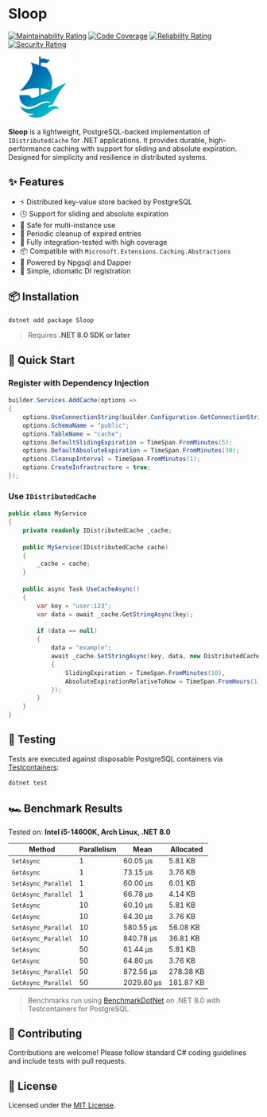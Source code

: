 ﻿# Sloop

[![Maintainability Rating](https://sonarcloud.io/api/project_badges/measure?project=dev-hancock_Sloop&metric=sqale_rating)](https://sonarcloud.io/summary/new_code?id=dev-hancock_Sloop)
[![Code Coverage](https://sonarcloud.io/api/project_badges/measure?project=dev-hancock_Sloop&metric=coverage)](https://sonarcloud.io/summary/new_code?id=dev-hancock_Sloop)
[![Reliability Rating](https://sonarcloud.io/api/project_badges/measure?project=dev-hancock_Sloop&metric=reliability_rating)](https://sonarcloud.io/summary/new_code?id=dev-hancock_Sloop)
[![Security Rating](https://sonarcloud.io/api/project_badges/measure?project=dev-hancock_Sloop&metric=security_rating)](https://sonarcloud.io/summary/new_code?id=dev-hancock_Sloop)

![Sloop logo](https://raw.githubusercontent.com/dev-hancock/Sloop/main/icon.png)

**Sloop** is a lightweight, PostgreSQL-backed implementation of `IDistributedCache` for .NET applications. It provides
durable, high-performance caching with support for sliding and absolute expiration. Designed for simplicity and
resilience in distributed systems.

## ✨ Features

- ⚡ Distributed key-value store backed by PostgreSQL
- 🕓 Support for sliding and absolute expiration
- 🔁 Safe for multi-instance use
- 🧹 Periodic cleanup of expired entries
- 🧪 Fully integration-tested with high coverage
- 📦 Compatible with `Microsoft.Extensions.Caching.Abstractions`
- 🐘 Powered by Npgsql and Dapper
- 💉 Simple, idiomatic DI registration

## 📦 Installation

```bash
dotnet add package Sloop
````

> Requires **.NET 8.0 SDK or later**

## 🚀 Quick Start

### Register with Dependency Injection

```csharp
builder.Services.AddCache(options =>
{
    options.UseConnectionString(builder.Configuration.GetConnectionString("Cache")!);
    options.SchemaName = "public";
    options.TableName = "cache";
    options.DefaultSlidingExpiration = TimeSpan.FromMinutes(5);
    options.DefaultAbsoluteExpiration = TimeSpan.FromMinutes(30);
    options.CleanupInterval = TimeSpan.FromMinutes(1);
    options.CreateInfrastructure = true;
});
```

### Use `IDistributedCache`

```csharp
public class MyService
{
    private readonly IDistributedCache _cache;

    public MyService(IDistributedCache cache)
    {
        _cache = cache;
    }

    public async Task UseCacheAsync()
    {
        var key = "user:123";
        var data = await _cache.GetStringAsync(key);

        if (data == null)
        {
            data = "example";
            await _cache.SetStringAsync(key, data, new DistributedCacheEntryOptions
            {
                SlidingExpiration = TimeSpan.FromMinutes(10),
                AbsoluteExpirationRelativeToNow = TimeSpan.FromHours(1)
            });
        }
    }
}
```

## 🧪 Testing

Tests are executed against disposable PostgreSQL containers
via [Testcontainers](https://github.com/testcontainers/testcontainers-dotnet):

```bash
dotnet test
```

## 🏎 Benchmark Results

Tested on: **Intel i5-14600K, Arch Linux, .NET 8.0**

| Method              | Parallelism | Mean       | Allocated |
|---------------------|-------------|------------|-----------|
| `SetAsync`          | 1           | 60.05 µs   | 5.81 KB   |
| `GetAsync`          | 1           | 73.15 µs   | 3.76 KB   |
| `SetAsync_Parallel` | 1           | 60.00 µs   | 6.01 KB   |
| `GetAsync_Parallel` | 1           | 66.78 µs   | 4.14 KB   |
| `SetAsync`          | 10          | 60.10 µs   | 5.81 KB   |
| `GetAsync`          | 10          | 64.30 µs   | 3.76 KB   |
| `SetAsync_Parallel` | 10          | 580.55 µs  | 56.08 KB  |
| `GetAsync_Parallel` | 10          | 840.78 µs  | 36.81 KB  |
| `SetAsync`          | 50          | 61.44 µs   | 5.81 KB   |
| `GetAsync`          | 50          | 64.80 µs   | 3.76 KB   |
| `SetAsync_Parallel` | 50          | 872.56 µs  | 278.38 KB |
| `GetAsync_Parallel` | 50          | 2029.80 µs | 181.87 KB |

> Benchmarks run using [BenchmarkDotNet](https://benchmarkdotnet.org) on .NET 8.0 with Testcontainers for PostgreSQL.

## 🤝 Contributing

Contributions are welcome! Please follow standard C# coding guidelines and include tests with pull requests.

## 📄 License

Licensed under the [MIT License](LICENSE).
